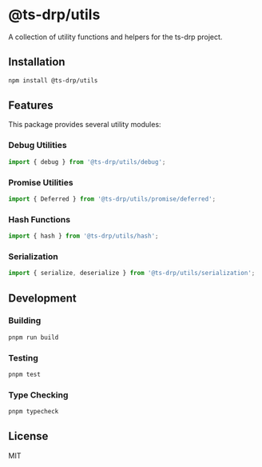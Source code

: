 # @ts-drp/utils

A collection of utility functions and helpers for the ts-drp project.

## Installation

```bash
npm install @ts-drp/utils
```

## Features

This package provides several utility modules:

### Debug Utilities
```typescript
import { debug } from '@ts-drp/utils/debug';
```

### Promise Utilities
```typescript
import { Deferred } from '@ts-drp/utils/promise/deferred';
```

### Hash Functions
```typescript
import { hash } from '@ts-drp/utils/hash';
```

### Serialization
```typescript
import { serialize, deserialize } from '@ts-drp/utils/serialization';
```

## Development

### Building

```bash
pnpm run build
```

### Testing

```bash
pnpm test
```

### Type Checking

```bash
pnpm typecheck
```

## License

MIT
